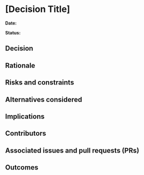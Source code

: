 # [Decision Title]
<!-- The title should be a short present tense imperative phrase, less than 50
     characters, like a git commit message. -->

**Date:** <!-- YYYY-MM-DD -->

**Status:** <!-- proposed, accepted, rejected, deprecated, superseded -->

## Decision

<!-- An overview of the decision made. -->

## Rationale

<!-- The reason for the decision and any comments or disagreements cited. -->

## Risks and constraints

<!-- Any accepted risks associated with the decision. -->

## Alternatives considered

<!-- Other options discussed but decided against. -->

## Implications

<!-- Impacts of this decision. -->

## Contributors

<!-- Who made this decision. -->

## Associated issues and pull requests (PRs)

<!-- Add links to any related GitHub issues and / or PRs. -->

## Outcomes

<!-- Note any outcomes or consequences of the decision . -->
